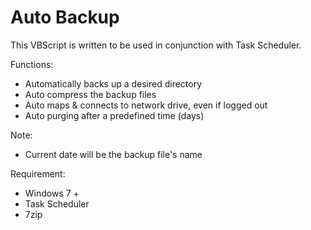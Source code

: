 Auto Backup
============
This VBScript is written to be used in conjunction with Task Scheduler.

Functions:
- Automatically backs up a desired directory
- Auto compress the backup files
- Auto maps & connects to network drive, even if logged out
- Auto purging after a predefined time (days)

Note:
- Current date will be the backup file's name

Requirement:
- Windows 7 +
- Task Scheduler
- 7zip 

